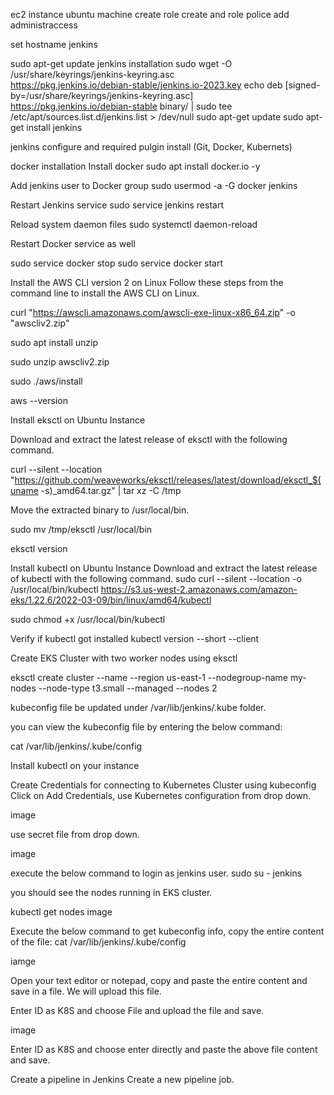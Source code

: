 ec2 instance ubuntu machine create
role create and role police add administraccess



set hostname jenkins

sudo apt-get  update
jenkins installation
sudo wget -O /usr/share/keyrings/jenkins-keyring.asc \
  https://pkg.jenkins.io/debian-stable/jenkins.io-2023.key
echo deb [signed-by=/usr/share/keyrings/jenkins-keyring.asc] \
  https://pkg.jenkins.io/debian-stable binary/ | sudo tee \
  /etc/apt/sources.list.d/jenkins.list > /dev/null
sudo apt-get update
sudo apt-get install jenkins

jenkins configure and required pulgin install (Git, Docker, Kubernets)

docker installation
Install docker
sudo apt install docker.io -y

Add jenkins user to Docker group
sudo usermod -a -G docker jenkins

Restart Jenkins service
sudo service jenkins restart

Reload system daemon files
sudo systemctl daemon-reload

Restart Docker service as well

sudo service docker stop
sudo service docker start

Install the AWS CLI version 2 on Linux 
Follow these steps from the command line to install the AWS CLI on Linux.

curl "https://awscli.amazonaws.com/awscli-exe-linux-x86_64.zip" -o "awscliv2.zip" 

sudo apt install unzip

sudo unzip awscliv2.zip  

sudo ./aws/install

aws --version

Install eksctl on Ubuntu Instance

Download and extract the latest release of eksctl with the following command.

curl --silent --location "https://github.com/weaveworks/eksctl/releases/latest/download/eksctl_$(uname -s)_amd64.tar.gz" | tar xz -C /tmp

Move the extracted binary to /usr/local/bin. 

sudo mv /tmp/eksctl /usr/local/bin

eksctl version

Install kubectl on Ubuntu Instance 
Download and extract the latest release of kubectl with the following command.
sudo curl --silent --location -o /usr/local/bin/kubectl   https://s3.us-west-2.amazonaws.com/amazon-eks/1.22.6/2022-03-09/bin/linux/amd64/kubectl



sudo chmod +x /usr/local/bin/kubectl 


Verify if kubectl got installed
kubectl version --short --client

Create EKS Cluster with two worker nodes using eksctl

eksctl create cluster --name <Cluster-Name> --region us-east-1 --nodegroup-name my-nodes --node-type t3.small --managed --nodes 2

kubeconfig file be updated under /var/lib/jenkins/.kube folder.

you can view the kubeconfig file by entering the below command:

cat  /var/lib/jenkins/.kube/config

 Install kubectl on your instance
 


Create Credentials for connecting to Kubernetes Cluster using kubeconfig
Click on Add Credentials, use Kubernetes configuration from drop down.

image


use secret file from drop down.

image



execute the below command to login as jenkins user.
sudo su - jenkins

you should see the nodes running in EKS cluster.

kubectl get nodes
image



Execute the below command to get kubeconfig info, copy the entire content of the file:
cat /var/lib/jenkins/.kube/config

iamge

Open your text editor or notepad, copy and paste the entire content and save in a file.
We will upload this file.


Enter ID as K8S and choose File and upload the file and save.

image

Enter ID as K8S and choose enter directly and paste the above file content and save.

Create a pipeline in Jenkins
Create a new pipeline job.


